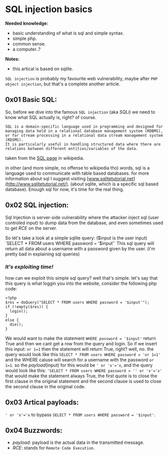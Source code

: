 # SQL injection basics

**Needed knowledge:**
- basic understanding of what is sql and simple syntax.
- simple php.
- common sense.
- a computer..?

**Notes:**
- this artical is based on sqlite.

`SQL injection` is probably my favourite web vulnerability, maybe after `PHP object injection`, but that's a complete another article.

## 0x01 Basic SQL:

So, before we dive into the famous `SQL injection` (aka *SQLi*) we need to know what SQL actually is, right? of course.

```
SQL is a domain-specific language used in programming and designed for managing data held in a relational database management system (RDBMS), or for stream processing in a relational data stream management system (RDSMS).
It is particularly useful in handling structured data where there are relations between different entities/variables of the data.
```
taken from the [SQL page](https://en.wikipedia.org/wiki/SQL) in wikipedia.

in other (and more simple, no offense to wikipedia tho) words, sql is a language used to communicate with table based databases. for more information about sql I suggest visiting [www.sqlitetutorial.net](http://www.sqlitetutorial.net/). (about sqlite, which is a specific sql based database). Enough sql for now, it's time for the real thing.

## 0x02 SQL injection:

Sql Injection is server-side vulnerability where the attacker inject sql (user controled input) to dump data from the database,
and even sometimes used to get _RCE_ on the server.

So let's take a look at a simple sqlite query: ($input is the user input)
`SELECT * FROM users WHERE password = '$input'`
This sql query will return all data about a username with a password given by the user. (i'm pretty bad in explaining sql queries)

### **_It's exploiting time!_**
how can we exploit this simple sql query? well that's simple.
let's say that this query is what loggin you into the website, consider the following php code:
```
<?php
$res = doQuery("SELECT * FROM users WHERE password = '$input'");
if (!empty($res)) {
  login();
}
else {
  die();
}
```
We would want to make the statement `WHERE password = '$input'` return True and then we cant get a row from the query and login.
So if we insert this input: `or 1=1` then the statement will return True, right? well, no.
the query would look like this `SELECT * FROM users WHERE password = 'or 1=1'` and the WHERE caluse will search for a username with the password `or 1=1`.
so the _payload_(input) for this would be `' or 'x'='x`, and the query would look like this: 
`'SELECT * FROM users WHERE password = '' or 'x'='x'`
that would make the statement always True, the first quote is to close the first clause in the original statement and the second clause is used to close the second clause in the original code.

## 0x03 Artical payloads:
`' or 'x'='x` to bypass `SELECT * FROM users WHERE password = '$input'`.

## 0x04 Buzzwords:
- _payload_: payload is the actual data in the transmitted message.
- _RCE_: stands for `Remote Code Execution`.
